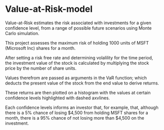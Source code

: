 # Value-at-Risk-model
Value-at-Risk estimates the risk associated with investments for a given confidence level, from a range of possible future scenarios using Monte Carlo simulation.

This project assesses the maximum risk of holding 1000 units of MSFT (Microsoft Inc) shares for a month.

After setting a risk free rate and determining volalility for the time period, the investment value of the stock is calculated by multiplying the stock price by the number of share units.

Values therefrom are passed as arguments in the VaR function; which deducts the present value of the stock from the end value to derive returns.

These returns are then plotted on a histogram with the values at certain confidence levels highlighted with dashed axvlines.

Each confidence levels informs an investor that, for example, that, although there is a 5% chance of losing $4,500 from holding MSFT shares for a month, there is a 95% chance of not losing more than $4,500 on the investment.

